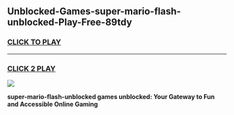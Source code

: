 
## Unblocked-Games-super-mario-flash-unblocked-Play-Free-89tdy
<h3>
<a href="https://premium76.site?title=super-mario-flash-unblocked&ref=21A">CLICK TO PLAY</a></h3>
<hr>

<h3>
<a href="https://premium76.site?title=super-mario-flash-unblocked&ref=21A">CLICK 2 PLAY</a>
  
</h3>

<a href="https://premium76.site?title=super-mario-flash-unblocked&ref=21A"><img src="https://clearcache.store/games.png"></a>


**super-mario-flash-unblocked games unblocked: Your Gateway to Fun and Accessible Online Gaming**
